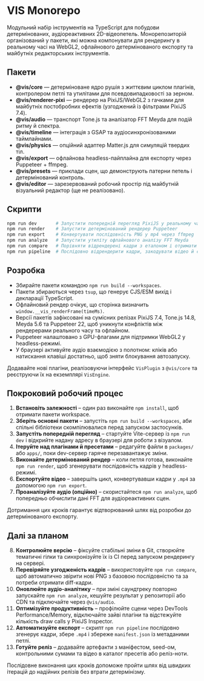 # VIS Monorepo

Модульний набір інструментів на TypeScript для побудови детермінованих, аудіореактивних 2D-відеопетель. Монорепозиторій організований у пакети, які можна компонувати для рендерингу в реальному часі на WebGL2, офлайнового детермінованого експорту та майбутніх редакторських інструментів.

## Пакети

- **@vis/core** — детерміноване ядро рушія з життєвим циклом плагінів, контролером петлі та утилітами для псевдовипадковості за зерном.
- **@vis/renderer-pixi** — рендерер на PixiJS/WebGL2 з гачками для майбутніх постобробних ефектів (узгоджений із фільтрами PixiJS 7.4).
- **@vis/audio** — транспорт Tone.js та аналізатор FFT Meyda для подій ритму й спектра.
- **@vis/timeline** — інтеграція з GSAP та аудіосинхронізованими таймлайнами.
- **@vis/physics** — опційний адаптер Matter.js для симуляцій твердих тіл.
- **@vis/export** — офлайнова headless-пайплайна для експорту через Puppeteer + ffmpeg.
- **@vis/presets** — приклади сцен, що демонструють патерни петель і детермінований контроль.
- **@vis/editor** — зарезервований робочий простір під майбутній візуальний редактор (ще не реалізовано).

## Скрипти

```bash
npm run dev       # Запустити попередній перегляд PixiJS у реальному часі через Vite
npm run render    # Запустити детермінований рендерер Puppeteer
npm run export    # Конвертувати послідовність PNG у mp4 через ffmpeg
npm run analyze   # Запустити утиліту офлайнового аналізу FFT Meyda
npm run compare   # Порівняти відрендерені кадри з еталоном і отримати diff-кадри
npm run pipeline  # Послідовно відрендерити кадри, закодувати відео й сформувати маніфест релізу
```

## Розробка

- Збирайте пакети командою `npm run build --workspaces`.
- Пакети збираються через `tsup`, що генерує CJS/ESM вихід і декларації TypeScript.
- Офлайновий рендер очікує, що сторінка визначить `window.__vis_renderFrame(timeMs)`.
- Версії пакетів зафіксовані на сумісних релізах PixiJS 7.4, Tone.js 14.8, Meyda 5.6 та Puppeteer 22, щоб уникнути конфліктів між рендерерами реального часу та офлайном.
- Puppeteer налаштовано з GPU-флагами для підтримки WebGL2 у headless-режимі.
- У браузері активуйте аудіо взаємодією з полотном: кліків або натискання клавіші достатньо, щоб зняти блокування автозапуску.

Додавайте нові плагіни, реалізовуючи інтерфейс `VisPlugin` з `@vis/core` та реєструючи їх на екземплярі `VisEngine`.

## Покроковий робочий процес

1. **Встановіть залежності** – один раз виконайте `npm install`, щоб отримати пакети workspace.
2. **Зберіть основні пакети** – запустіть `npm run build --workspaces`, аби спільні бібліотеки скомпілювалися перед запуском застосунків.
3. **Запустіть попередній перегляд** – стартуйте Vite-сервер із `npm run dev` і відкрийте надану адресу в браузері для роботи з візуалом.
4. **Ітеруйте над плагінами й пресетами** – редагуйте файли в `packages/` або `apps/`, поки dev-сервер гаряче перезавантажує зміни.
5. **Виконайте детермінований рендер** – коли петля готова, виконайте `npm run render`, щоб згенерувати послідовність кадрів у headless-режимі.
6. **Експортуйте відео** – завершіть цикл, конвертувавши кадри у `.mp4` за допомогою `npm run export`.
7. **Проаналізуйте аудіо (опційно)** – скористайтеся `npm run analyze`, щоб попередньо обчислити дані FFT для аудіореактивних сцен.

Дотримання цих кроків гарантує відтворюваний шлях від розробки до детермінованого експорту.

## Далі за планом

8. **Контролюйте версію** – фіксуйте стабільні зміни в Git, створюйте тематичні гілки та синхронізуйте їх із CI перед запуском рендерингу на сервері.
9. **Перевіряйте узгодженість кадрів** – використовуйте `npm run compare`, щоб автоматично звірити нові PNG з базовою послідовністю та за потреби отримати diff-кадри.
10. **Оновлюйте аудіо-аналітику** – при зміні саундтреку повторно запускайте `npm run analyze`, кешуйте результат у репозиторії або CDN та підключайте через `@vis/audio`.
11. **Оптимізуйте продуктивність** – профілюйте сцени через DevTools Performance/Memory, відключайте зайві плагіни та відстежуйте кількість draw calls у PixiJS Inspector.
12. **Автоматизуйте експорт** – скрипт `npm run pipeline` послідовно згенерує кадри, збере `.mp4` і збереже `manifest.json` із метаданими петлі.
13. **Готуйте реліз** – додавайте артефакти з маніфестом, seed-ом, контрольними сумами та відео в каталог пресетів або реліз-ноти.

Послідовне виконання цих кроків допоможе пройти шлях від швидких ітерацій до надійних релізів без втрати детермінізму.
